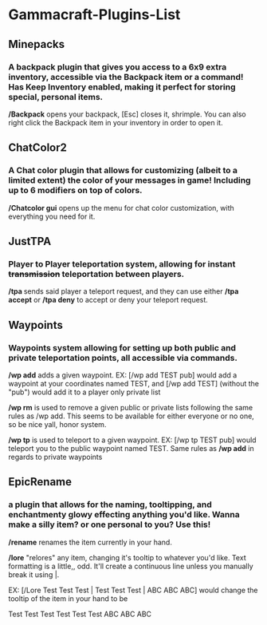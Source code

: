 # Gammacraft-Plugins-List

## Minepacks
### A backpack plugin that gives you access to a 6x9 extra inventory, accessible via the Backpack item or a command! Has Keep Inventory enabled, making it perfect for storing special, personal items.
**/Backpack** opens your backpack, [Esc] closes it, shrimple. You can also right click the Backpack item in your inventory in order to open it.

## ChatColor2
### A Chat color plugin that allows for customizing (albeit to a limited extent) the color of your messages in game! Including up to 6 modifiers on top of colors.
**/Chatcolor gui** opens up the menu for chat color customization, with everything you need for it.

## JustTPA
### Player to Player teleportation system, allowing for instant ~~transmission~~ teleportation between players.
**/tpa <player name>** sends said player a teleport request, and they can use either **/tpa accept** or **/tpa deny** to accept or deny your teleport request.

## Waypoints
### Waypoints system allowing for setting up both public and private teleportation points, all accessible via commands.
**/wp add** adds a given waypoint. EX: [/wp add TEST pub] would add a waypoint at your coordinates named TEST, and [/wp add TEST] (without the "pub") would add it to a player only private list

**/wp rm** is used to remove a given public or private lists following the same rules as /wp add. This seems to be available for either everyone or no one, so be nice yall, honor system.

**/wp tp** is used to teleport to a given waypoint. EX: [/wp tp TEST pub] would teleport you to the public waypoint named TEST. Same rules as **/wp add** in regards to private waypoints

## EpicRename
### a plugin that allows for the naming, tooltipping, and enchantmenty glowy effecting anything you'd like. Wanna make a silly item? or one personal to you? Use this!
**/rename** renames the item currently in your hand.

**/lore** "relores" any item, changing it's tooltip to whatever you'd like. Text formatting is a little,, odd. It'll create a continuous line unless you manually break it using |.

EX: [/Lore Test Test Test | Test Test Test | ABC ABC ABC] would change the tooltip of the item in your hand to be

Test Test Test
Test Test Test
ABC ABC ABC
